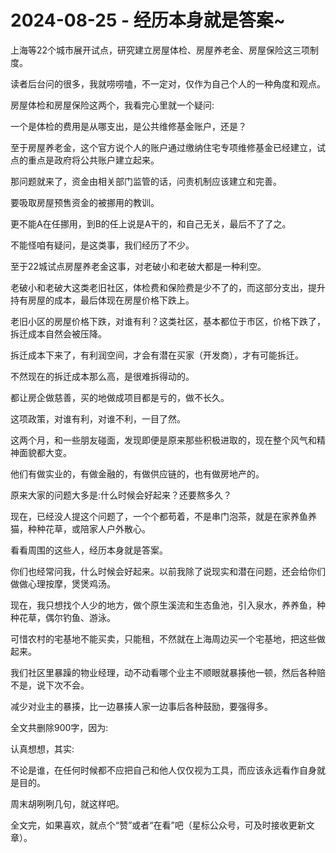 # 2024-08-25 - 经历本身就是答案~

上海等22个城市展开试点，研究建立房屋体检、房屋养老金、房屋保险这三项制度。

读者后台问的很多，我就唠唠嗑，不一定对，仅作为自己个人的一种角度和观点。

房屋体检和房屋保险这两个，我看完心里就一个疑问:

一个是体检的费用是从哪支出，是公共维修基金账户，还是？

至于房屋养老金，这个官方说个人的账户通过缴纳住宅专项维修基金已经建立，试点的重点是政府将公共账户建立起来。

那问题就来了，资金由相关部门监管的话，问责机制应该建立和完善。

要吸取房屋预售资金的被挪用的教训。

更不能A在任挪用，到B的任上说是A干的，和自己无关，最后不了了之。

不能怪咱有疑问，是这类事，我们经历了不少。

至于22城试点房屋养老金这事，对老破小和老破大都是一种利空。

老破小和老破大这类老旧社区，体检费和保险费是少不了的，而这部分支出，提升持有房屋的成本，最后体现在房屋价格下跌上。

老旧小区的房屋价格下跌，对谁有利？这类社区，基本都位于市区，价格下跌了，拆迁成本自然会被压降。

拆迁成本下来了，有利润空间，才会有潜在买家（开发商），才有可能拆迁。

不然现在的拆迁成本那么高，是很难拆得动的。

都让房企做慈善，买的地做成项目都是亏的，做不长久。

这项政策，对谁有利，对谁不利，一目了然。

这两个月，和一些朋友碰面，发现即便是原来那些积极进取的，现在整个风气和精神面貌都大变。

他们有做实业的，有做金融的，有做供应链的，也有做房地产的。

原来大家的问题大多是:什么时候会好起来？还要熬多久？

现在，已经没人提这个问题了，一个个都苟着，不是串门泡茶，就是在家养鱼养猫，种种花草，或陪家人户外散心。

看看周围的这些人，经历本身就是答案。

你们也经常问我，什么时候会好起来。以前我除了说现实和潜在问题，还会给你们做做心理按摩，煲煲鸡汤。

现在，我只想找个人少的地方，做个原生溪流和生态鱼池，引入泉水，养养鱼，种种花草，偶尔钓鱼、游泳。

可惜农村的宅基地不能买卖，只能租，不然就在上海周边买一个宅基地，把这些做起来。

我们社区里暴躁的物业经理，动不动看哪个业主不顺眼就暴揍他一顿，然后各种赔不是，说下次不会。

减少对业主的暴揍，比一边暴揍人家一边事后各种鼓励，要强得多。

全文共删除900字，因为:



认真想想，其实:

不论是谁，在任何时候都不应把自己和他人仅仅视为工具，而应该永远看作自身就是目的。

周末胡咧咧几句，就这样吧。

全文完，如果喜欢，就点个“赞”或者“在看”吧（星标公众号，可及时接收更新文章）。